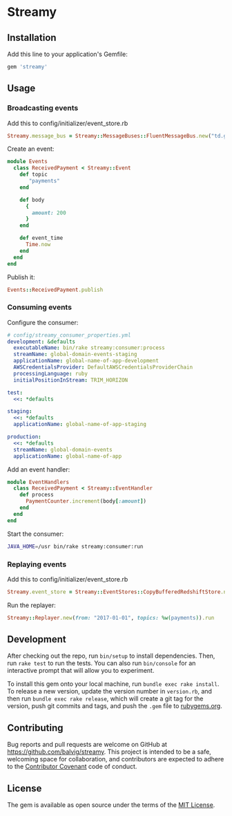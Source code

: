 # Streamy

## Installation

Add this line to your application's Gemfile:

```ruby
gem 'streamy'
```


## Usage


### Broadcasting events

Add this to config/initializer/event_store.rb

```ruby
Streamy.message_bus = Streamy::MessageBuses::FluentMessageBus.new("td.global")
```

Create an event:

```ruby
module Events
  class ReceivedPayment < Streamy::Event
    def topic
       "payments"
    end

    def body
      {
        amount: 200
      }
    end

    def event_time
      Time.now
    end
  end
end
```

Publish it:


```ruby
Events::ReceivedPayment.publish
```

### Consuming events

Configure the consumer:

```yaml
# config/streamy_consumer_properties.yml
development: &defaults
  executableName: bin/rake streamy:consumer:process
  streamName: global-domain-events-staging
  applicationName: global-name-of-app-development
  AWSCredentialsProvider: DefaultAWSCredentialsProviderChain
  processingLanguage: ruby
  initialPositionInStream: TRIM_HORIZON

test:
  <<: *defaults

staging:
  <<: *defaults
  applicationName: global-name-of-app-staging

production:
  <<: *defaults
  streamName: global-domain-events
  applicationName: global-name-of-app
```

Add an event handler:

```ruby
module EventHandlers
  class ReceivedPayment < Streamy::EventHandler
    def process
      PaymentCounter.increment(body[:amount])
    end
  end
end
```

Start the consumer:

```bash
JAVA_HOME=/usr bin/rake streamy:consumer:run
```

### Replaying events

Add this to config/initializer/event_store.rb

```ruby
Streamy.event_store = Streamy::EventStores::CopyBufferedRedshiftStore.new(Rails.configuration.x.event_store)
```

Run the replayer:

```ruby
Streamy::Replayer.new(from: "2017-01-01", topics: %w(payments)).run
```

## Development

After checking out the repo, run `bin/setup` to install dependencies. Then, run `rake test` to run the tests. You can also run `bin/console` for an interactive prompt that will allow you to experiment.

To install this gem onto your local machine, run `bundle exec rake install`. To release a new version, update the version number in `version.rb`, and then run `bundle exec rake release`, which will create a git tag for the version, push git commits and tags, and push the `.gem` file to [rubygems.org](https://rubygems.org).

## Contributing

Bug reports and pull requests are welcome on GitHub at https://github.com/balvig/streamy. This project is intended to be a safe, welcoming space for collaboration, and contributors are expected to adhere to the [Contributor Covenant](http://contributor-covenant.org) code of conduct.


## License

The gem is available as open source under the terms of the [MIT License](http://opensource.org/licenses/MIT).

